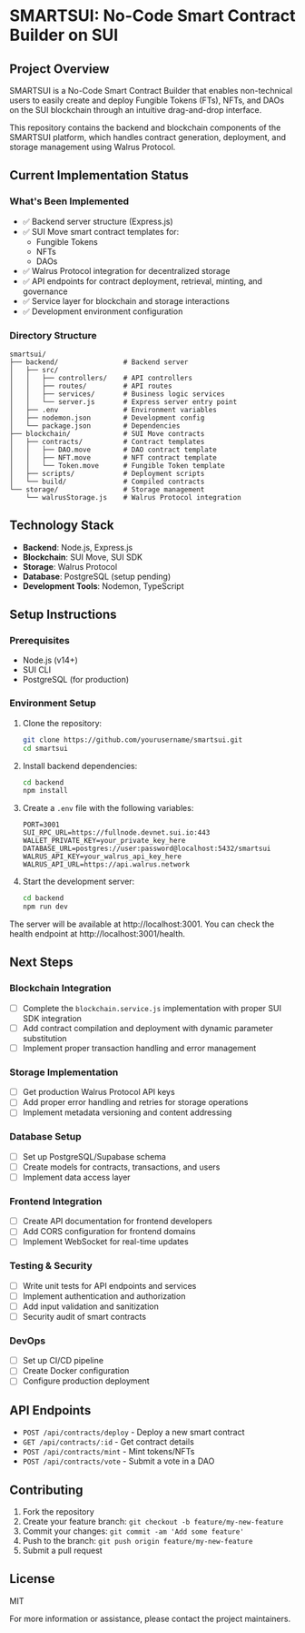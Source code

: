 # SMARTSUI: No-Code Smart Contract Builder on SUI

## Project Overview

SMARTSUI is a No-Code Smart Contract Builder that enables non-technical users to easily create and deploy Fungible Tokens (FTs), NFTs, and DAOs on the SUI blockchain through an intuitive drag-and-drop interface.

This repository contains the backend and blockchain components of the SMARTSUI platform, which handles contract generation, deployment, and storage management using Walrus Protocol.

## Current Implementation Status

### What's Been Implemented

- ✅ Backend server structure (Express.js)
- ✅ SUI Move smart contract templates for:
  - Fungible Tokens
  - NFTs
  - DAOs
- ✅ Walrus Protocol integration for decentralized storage
- ✅ API endpoints for contract deployment, retrieval, minting, and governance
- ✅ Service layer for blockchain and storage interactions
- ✅ Development environment configuration

### Directory Structure

```
smartsui/
├── backend/                # Backend server
│   ├── src/
│   │   ├── controllers/    # API controllers
│   │   ├── routes/         # API routes
│   │   ├── services/       # Business logic services
│   │   └── server.js       # Express server entry point
│   ├── .env                # Environment variables
│   ├── nodemon.json        # Development config
│   └── package.json        # Dependencies
├── blockchain/             # SUI Move contracts
│   ├── contracts/          # Contract templates
│   │   ├── DAO.move        # DAO contract template
│   │   ├── NFT.move        # NFT contract template
│   │   └── Token.move      # Fungible Token template
│   ├── scripts/            # Deployment scripts
│   └── build/              # Compiled contracts
└── storage/                # Storage management
    └── walrusStorage.js    # Walrus Protocol integration
```

## Technology Stack

- **Backend**: Node.js, Express.js
- **Blockchain**: SUI Move, SUI SDK
- **Storage**: Walrus Protocol
- **Database**: PostgreSQL (setup pending)
- **Development Tools**: Nodemon, TypeScript

## Setup Instructions

### Prerequisites

- Node.js (v14+)
- SUI CLI
- PostgreSQL (for production)

### Environment Setup

1. Clone the repository:
   ```bash
   git clone https://github.com/yourusername/smartsui.git
   cd smartsui
   ```

2. Install backend dependencies:
   ```bash
   cd backend
   npm install
   ```

3. Create a `.env` file with the following variables:
   ```
   PORT=3001
   SUI_RPC_URL=https://fullnode.devnet.sui.io:443
   WALLET_PRIVATE_KEY=your_private_key_here
   DATABASE_URL=postgres://user:password@localhost:5432/smartsui
   WALRUS_API_KEY=your_walrus_api_key_here
   WALRUS_API_URL=https://api.walrus.network
   ```

4. Start the development server:
   ```bash
   cd backend
   npm run dev
   ```

The server will be available at http://localhost:3001. You can check the health endpoint at http://localhost:3001/health.

## Next Steps

### Blockchain Integration
- [ ] Complete the `blockchain.service.js` implementation with proper SUI SDK integration
- [ ] Add contract compilation and deployment with dynamic parameter substitution
- [ ] Implement proper transaction handling and error management

### Storage Implementation
- [ ] Get production Walrus Protocol API keys
- [ ] Add proper error handling and retries for storage operations
- [ ] Implement metadata versioning and content addressing

### Database Setup
- [ ] Set up PostgreSQL/Supabase schema
- [ ] Create models for contracts, transactions, and users
- [ ] Implement data access layer

### Frontend Integration
- [ ] Create API documentation for frontend developers
- [ ] Add CORS configuration for frontend domains
- [ ] Implement WebSocket for real-time updates

### Testing & Security
- [ ] Write unit tests for API endpoints and services
- [ ] Implement authentication and authorization
- [ ] Add input validation and sanitization
- [ ] Security audit of smart contracts

### DevOps
- [ ] Set up CI/CD pipeline
- [ ] Create Docker configuration
- [ ] Configure production deployment

## API Endpoints

- `POST /api/contracts/deploy` - Deploy a new smart contract
- `GET /api/contracts/:id` - Get contract details
- `POST /api/contracts/mint` - Mint tokens/NFTs
- `POST /api/contracts/vote` - Submit a vote in a DAO

## Contributing

1. Fork the repository
2. Create your feature branch: `git checkout -b feature/my-new-feature`
3. Commit your changes: `git commit -am 'Add some feature'`
4. Push to the branch: `git push origin feature/my-new-feature`
5. Submit a pull request

## License

MIT

For more information or assistance, please contact the project maintainers.